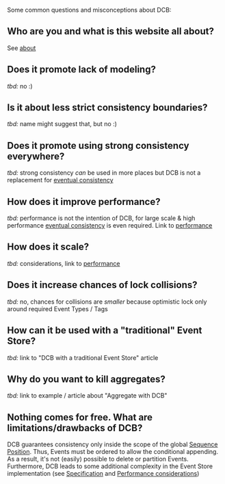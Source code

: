 Some common questions and misconceptions about DCB:

## Who are you and what is this website all about?

See [about](about.md)

## Does it promote lack of modeling?

*tbd:* no :)

## Is it about less strict consistency boundaries?

*tbd:* name might suggest that, but no :)

## Does it promote using strong consistency everywhere?

*tbd:* strong consistency _can_ be used in more places but DCB is not a replacement for [eventual consistency](glossary.md#eventual-consistency) 

## How does it improve performance?

*tbd:* performance is not the intention of DCB, for large scale & high performance [eventual consistency](glossary.md#eventual-consistency) is even required. Link to [performance](topics/performance.md)

## How does it scale?

*tbd:* considerations, link to [performance](topics/performance.md)

## Does it increase chances of lock collisions?

*tbd:* no, chances for collisions are _smaller_ because optimistic lock only around required Event Types / Tags

## How can it be used with a "traditional" Event Store?

*tbd:* link to "DCB with a traditional Event Store" article

## Why do you want to kill aggregates?

*tbd:* link to example / article about "Aggregate with DCB"

## Nothing comes for free. What are limitations/drawbacks of DCB?

DCB guarantees consistency only inside the scope of the global [Sequence Position](specification.md#sequence-position). Thus, Events must be ordered to allow the conditional appending.
As a result, it's not (easily) possible to delete or partition Events.
Furthermore, DCB leads to some additional complexity in the Event Store implementation (see [Specification](specification.md) and [Performance considerations](topics/performance.md))